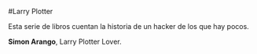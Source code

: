 
#Larry Plotter

Esta serie de libros cuentan la historia de un hacker de los que hay pocos.

**Simon Arango**, Larry Plotter Lover.